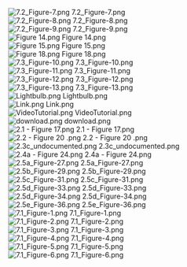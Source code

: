![ 7.2_Figure-7.png](https://github.com/ksteve3/ITFDN100_MOD07/blob/master/docs/lib/Exception%20Handling/7.2/7.2_Figure-7.png " 7.2_Figure-7.png")   7.2_Figure-7.png  
![ 7.2_Figure-8.png](https://github.com/ksteve3/ITFDN100_MOD07/blob/master/docs/lib/Exception%20Handling/7.2/7.2_Figure-8.png " 7.2_Figure-8.png")   7.2_Figure-8.png  
![ 7.2_Figure-9.png](https://github.com/ksteve3/ITFDN100_MOD07/blob/master/docs/lib/Exception%20Handling/7.2/7.2_Figure-9.png " 7.2_Figure-9.png")   7.2_Figure-9.png   
![ Figure 14.png](https://github.com/ksteve3/ITFDN100_MOD07/blob/master/docs/lib/Pickle/Warning%20messages/Figure%2014.png " Figure 14.png")    Figure 14.png   
![ Figure 15.png](https://github.com/ksteve3/ITFDN100_MOD07/blob/master/docs/lib/Pickle/Warning%20messages/Figure%2015.png " Figure 15.png")    Figure 15.png   
![ Figure 18.png](https://github.com/ksteve3/ITFDN100_MOD07/blob/master/docs/lib/Pickle/Warning%20messages/Figure%2018.png " Figure 18.png")    Figure 18.png   
![ 7.3_Figure-10.png](https://github.com/ksteve3/ITFDN100_MOD07/blob/master/docs/lib/Exception%20Handling/7.3/7.3_Figure-10.png " 7.3_Figure-10.png")   7.3_Figure-10.png  
![ 7.3_Figure-11.png](https://github.com/ksteve3/ITFDN100_MOD07/blob/master/docs/lib/Exception%20Handling/7.3/7.3_Figure-11.png " 7.3_Figure-11.png")   7.3_Figure-11.png  
![ 7.3_Figure-12.png](https://github.com/ksteve3/ITFDN100_MOD07/blob/master/docs/lib/Exception%20Handling/7.3/7.3_Figure-12.png " 7.3_Figure-12.png")   7.3_Figure-12.png  
![ 7.3_Figure-13.png](https://github.com/ksteve3/ITFDN100_MOD07/blob/master/docs/lib/Exception%20Handling/7.3/7.3_Figure-13.png " 7.3_Figure-13.png")   7.3_Figure-13.png  
![ Lightbulb.png](https://github.com/ksteve3/ITFDN100_MOD07/blob/master/docs/lib/Icons/Lightbulb.png " Lightbulb.png")   Lightbulb.png  
![ Link.png](https://github.com/ksteve3/ITFDN100_MOD07/blob/master/docs/lib/Icons/Link.png " Link.png")   Link.png  
![ VideoTutorial.png](https://github.com/ksteve3/ITFDN100_MOD07/blob/master/docs/lib/Icons/VideoTutorial.png " VideoTutorial.png")   VideoTutorial.png  
![ download.png](https://github.com/ksteve3/ITFDN100_MOD07/blob/master/docs/lib/Icons/download.png " download.png")   download.png  
![ 2.1 - Figure 17.png](https://github.com/ksteve3/ITFDN100_MOD07/blob/master/docs/lib/Pickle/2.1/2.1%20-%20Figure%2017.png " 2.1 - Figure 17.png")   2.1 - Figure 17.png  
![ 2.2 - Figure 20 .png](https://github.com/ksteve3/ITFDN100_MOD07/blob/master/docs/lib/Pickle/2.2/2.2%20-%20Figure%2020%20.png " 2.2 - Figure 20 .png")   2.2 - Figure 20 .png  
![ 2.3c_undocumented.png](https://github.com/ksteve3/ITFDN100_MOD07/blob/master/docs/lib/Pickle/2.3/2.3c_undocumented.png " 2.3c_undocumented.png")   2.3c_undocumented.png  
![ 2.4a - Figure 24.png](https://github.com/ksteve3/ITFDN100_MOD07/blob/master/docs/lib/Pickle/2.4/2.4a%20-%20Figure%2024.png " 2.4a - Figure 24.png")   2.4a - Figure 24.png  
![ 2.5a_Figure-27.png](https://github.com/ksteve3/ITFDN100_MOD07/blob/master/docs/lib/Pickle/2.5/2.5a_Figure-27.png " 2.5a_Figure-27.png")   2.5a_Figure-27.png  
![ 2.5b_Figure-29.png](https://github.com/ksteve3/ITFDN100_MOD07/blob/master/docs/lib/Pickle/2.5/2.5b_Figure-29.png " 2.5b_Figure-29.png")   2.5b_Figure-29.png  
![ 2.5c_Figure-31.png](https://github.com/ksteve3/ITFDN100_MOD07/blob/master/docs/lib/Pickle/2.5/2.5c_Figure-31.png " 2.5c_Figure-31.png")   2.5c_Figure-31.png  
![ 2.5d_Figure-33.png](https://github.com/ksteve3/ITFDN100_MOD07/blob/master/docs/lib/Pickle/2.5/2.5d_Figure-33.png " 2.5d_Figure-33.png")   2.5d_Figure-33.png  
![ 2.5d_Figure-34.png](https://github.com/ksteve3/ITFDN100_MOD07/blob/master/docs/lib/Pickle/2.5/2.5d_Figure-34.png " 2.5d_Figure-34.png")   2.5d_Figure-34.png  
![ 2.5e_Figure-36.png](https://github.com/ksteve3/ITFDN100_MOD07/blob/master/docs/lib/Pickle/2.5/2.5e_Figure-36.png " 2.5e_Figure-36.png")   2.5e_Figure-36.png  
![ 7.1_Figure-1.png](https://github.com/ksteve3/ITFDN100_MOD07/blob/master/docs/lib/Exception%20Handling/7.1/7.1_Figure-1.png " 7.1_Figure-1.png")   7.1_Figure-1.png  
![ 7.1_Figure-2.png](https://github.com/ksteve3/ITFDN100_MOD07/blob/master/docs/lib/Exception%20Handling/7.1/7.1_Figure-2.png " 7.1_Figure-2.png")   7.1_Figure-2.png  
![ 7.1_Figure-3.png](https://github.com/ksteve3/ITFDN100_MOD07/blob/master/docs/lib/Exception%20Handling/7.1/7.1_Figure-3.png " 7.1_Figure-3.png")   7.1_Figure-3.png  
![ 7.1_Figure-4.png](https://github.com/ksteve3/ITFDN100_MOD07/blob/master/docs/lib/Exception%20Handling/7.1/7.1_Figure-4.png " 7.1_Figure-4.png")   7.1_Figure-4.png  
![ 7.1_Figure-5.png](https://github.com/ksteve3/ITFDN100_MOD07/blob/master/docs/lib/Exception%20Handling/7.1/7.1_Figure-5.png " 7.1_Figure-5.png")   7.1_Figure-5.png  
![ 7.1_Figure-6.png](https://github.com/ksteve3/ITFDN100_MOD07/blob/master/docs/lib/Exception%20Handling/7.1/7.1_Figure-6.png " 7.1_Figure-6.png")   7.1_Figure-6.png  
